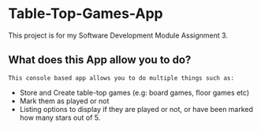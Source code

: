 # Table-Top-Games-App

This project is for my Software Development Module Assignment 3.

## What does this App allow you to do?

    This console based app allows you to do multiple things such as:
    
   - Store and Create table-top games (e.g: board games, floor games etc)
   - Mark them as played or not
   - Listing options to display if they are played or not, or have been marked how many stars out of 5.
